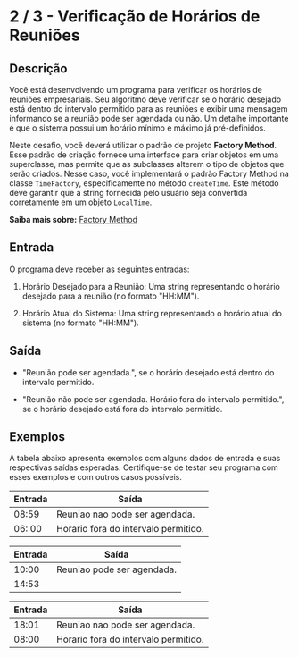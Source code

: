 # 2 / 3 - Verificação de Horários de Reuniões

## Descrição

Você está desenvolvendo um programa para verificar os horários de reuniões empresariais. Seu algoritmo deve verificar se o horário desejado está dentro do intervalo permitido para as reuniões e exibir uma mensagem informando se a reunião pode ser agendada ou não. Um detalhe importante é que o sistema possui um horário mínimo e máximo já pré-definidos.

Neste desafio, você deverá utilizar o padrão de projeto **Factory Method**. Esse padrão de criação fornece uma interface para criar objetos em uma superclasse, mas permite que as subclasses alterem o tipo de objetos que serão criados. Nesse caso, você implementará o padrão Factory Method na classe `TimeFactory`, especificamente no método `createTime`. Este método deve garantir que a string fornecida pelo usuário seja convertida corretamente em um objeto `LocalTime`.

**Saiba mais sobre:** [Factory Method](https://refactoring.guru/pt-br/design-patterns/factory-method)

## Entrada

O programa deve receber as seguintes entradas:

1. Horário Desejado para a Reunião: Uma string representando o horário desejado para a reunião (no formato "HH:MM").

2. Horário Atual do Sistema: Uma string representando o horário atual do sistema (no formato "HH:MM").

## Saída

* "Reunião pode ser agendada.", se o horário desejado está dentro do intervalo permitido.

* "Reunião não pode ser agendada. Horário fora do intervalo permitido.", se o horário desejado está fora do intervalo permitido.

## Exemplos

A tabela abaixo apresenta exemplos com alguns dados de entrada e suas respectivas saídas esperadas. Certifique-se de testar seu programa com esses exemplos e com outros casos possíveis.

| Entrada | Saída |
| ------- | ----- |
| 08:59 | Reuniao nao pode ser agendada. |
| 06: 00 | Horario fora do intervalo permitido.|

| Entrada | Saída |
| ------- | ----- |
| 10:00 | Reuniao pode ser agendada.|
| 14:53 | |

| Entrada | Saída |
| ------- | ----- |
| 18:01 | Reuniao nao pode ser agendada. |
| 08:00 | Horario fora do intervalo permitido. |